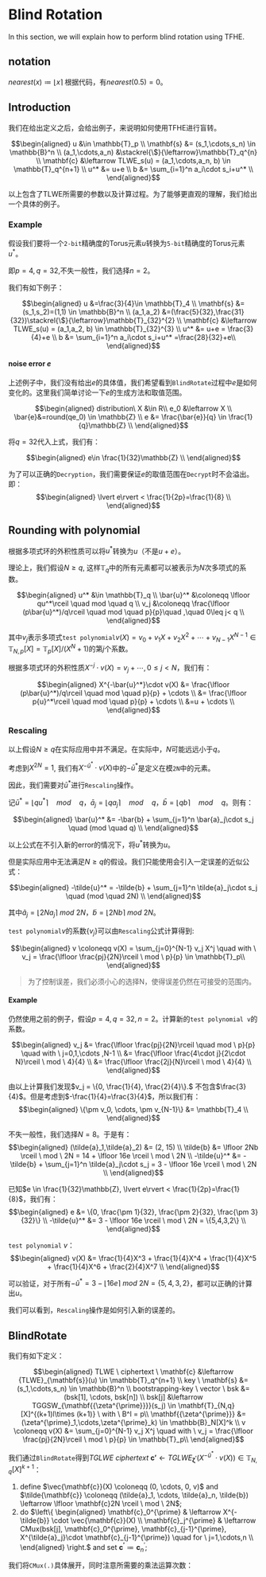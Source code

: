 # Blind Rotation

In this section, we will explain how to perform blind rotation using TFHE.

## notation

$nearest(x) \coloneqq \lfloor x\rceil$
根据代码，有$nearest(0.5)=0$。

## Introduction

我们在给出定义之后，会给出例子，来说明如何使用TFHE进行盲转。

$$\begin{aligned}
u &\in \mathbb{T}_p \\
\mathbf{s} &= (s_1,\cdots,s_n) \in \mathbb{B}^n \\
(a_1,\cdots,a_n) &\stackrel{\$}{\leftarrow}\mathbb{T}_q^{n} \\
\mathbf{c} &\leftarrow TLWE_s(u) = (a_1,\cdots,a_n, b) \in \mathbb{T}_q^{n+1} \\
u^* &= u+e \\
b &= \sum_{i=1}^n a_i\cdot s_i+u^* \\
\end{aligned}$$

以上包含了TLWE所需要的参数以及计算过程。为了能够更直观的理解，我们给出一个具体的例子。
### Example

假设我们要将一个`2-bit`精确度的Torus元素$u$转换为`5-bit`精确度的Torus元素$u^*$。

即$p=4,q=32$,不失一般性，我们选择$n=2$。

我们有如下例子：

$$\begin{aligned}
u &=\frac{3}{4}\in \mathbb{T}_4 \\
\mathbf{s} &= (s_1,s_2)=(1,1) \in \mathbb{B}^n \\
(a_1,a_2) &=(\frac{5}{32},\frac{31}{32})\stackrel{\$}{\leftarrow}\mathbb{T}_{32}^{2} \\
\mathbf{c} &\leftarrow TLWE_s(u) = (a_1,a_2, b) \in \mathbb{T}_{32}^{3} \\
u^* &= u+e = \frac{3}{4}+e \\
b &= \sum_{i=1}^n a_i\cdot s_i+u^* =\frac{28}{32}+e\\
\end{aligned}$$

#### noise error $e$

上述例子中，我们没有给出$e$的具体值，我们希望看到`BlindRotate`过程中$e$是如何变化的。这里我们简单讨论一下$e$的生成方法和取值范围。

$$\begin{aligned}
distribution\ X &\in R\\
e_0 &\leftarrow X \\
\bar{e}&=round(qe_0) \in \mathbb{Z} \\
e &= \frac{\bar{e}}{q} \in \frac{1}{q}\mathbb{Z} \\
\end{aligned}$$

将$q=32$代入上式，我们有：

$$\begin{aligned}
e\in \frac{1}{32}\mathbb{Z} \\
\end{aligned}$$

为了可以正确的`Decryption`，我们需要保证$e$的取值范围在`Decrypt`时不会溢出。即：
$$\begin{aligned}
\lvert e\rvert < \frac{1}{2p}=\frac{1}{8} \\
\end{aligned}$$

## Rounding with polynomial

根据多项式环的外积性质可以将$u^*$转换为$u$（不是$u+e$）。

理论上，我们假设$N \geq q$, 这样$\mathbb{T}_q$中的所有元素都可以被表示为$N$次多项式的系数。

$$\begin{aligned}
u^* &\in \mathbb{T}_q \\
\bar{u}^* &\coloneqq \lfloor qu^*\rceil \quad mod \quad q \\
v_j &\coloneqq \frac{\lfloor (p\bar{u}^*)/q\rceil \quad mod \quad p}{p}\quad ,\quad 0\leq j< q \\
\end{aligned}$$

其中$v_j$表示多项式`test polynomial`$v(X)=v_0+v_1X+v_2X^2+\cdots+v_{N-1}X^{N-1} \in \mathbb{T}_{N,p}[X]=\mathbb{T}_p[X]/(X^N+1)$的第$j$个系数。

根据多项式环的外积性质$X^{-j}\cdot v(X)=v_j+\cdots,0\leq j<N$，我们有：

$$\begin{aligned}
X^{-\bar{u}^*}\cdot v(X) &= \frac{\lfloor (p\bar{u}^*)/q\rceil \quad mod \quad p}{p} + \cdots \\
&= \frac{\lfloor p{u}^*\rceil \quad mod \quad p}{p} + \cdots \\
&=u + \cdots \\
\end{aligned}$$

### Rescaling

以上假设$N \geq q$在实际应用中并不满足。在实际中，$N$可能远远小于$q$。

考虑到$X^{2N}=1$, 我们有$X^{-\bar{u}^*}\cdot v(X)$中的$-\bar{u}^*$是定义在模`2N`中的元素。

因此，我们需要对$\bar{u}^*$进行`Rescaling`操作。

记$\bar{u}^*=\lfloor qu^*\rceil \quad mod \quad q$，$\bar{a}_j=\lfloor qa_j\rceil \quad mod \quad q$，$\bar{b}=\lfloor qb \rceil \quad mod \quad q$。则有：

$$\begin{aligned}
\bar{u}^* &= -\bar{b} + \sum_{j=1}^n \bar{a}_j\cdot s_j \quad (mod \quad q) \\
\end{aligned}$$

以上公式在不引入新的error的情况下，将$u^*$转换为$u$。

但是实际应用中无法满足$N \geq q$的假设。我们只能使用会引入一定误差的近似公式：

$$\begin{aligned}
-\tilde{u}^* = -\tilde{b} + \sum_{j=1}^n \tilde{a}_j\cdot s_j \quad (mod \quad 2N) \\
\end{aligned}$$

其中$\tilde{a}_j=\lfloor 2N{a}_j\rceil \ mod \ 2N$，$\tilde{b}=\lfloor 2N{b}\rceil \ mod \ 2N$。

`test polynomial`$v$的系数$\{v_j\}$可以由`Rescaling`公式计算得到:

$$\begin{aligned}
v \coloneqq v(X) = \sum_{j=0}^{N-1} v_j X^j \quad with \ v_j = \frac{\lfloor \frac{pj}{2N}\rceil \ mod \ p}{p} \in \mathbb{T}_p\\
\end{aligned}$$

> 为了控制误差，我们必须小心的选择N，使得误差仍然在可接受的范围内。

#### Example

仍然使用之前的例子，假设$p=4,q=32,n=2$。计算新的`test polynomial v`的系数。

$$\begin{aligned}
v_j &= \frac{\lfloor \frac{pj}{2N}\rceil \quad mod \ p}{p} \quad with \ j=0,1,\cdots ,N-1 \\
&= \frac{\lfloor \frac{4\cdot j}{2\cdot N}\rceil \ mod \ 4}{4} \\
&= \frac{\lfloor \frac{2j}{N}\rceil \ mod \ 4}{4} \\
\end{aligned}$$

由以上计算我们发现$v_j = \{0, \frac{1}{4}, \frac{2}{4}\}.$ 不包含$\frac{3}{4}$。但是考虑到$-\frac{1}{4}=\frac{3}{4}$，所以我们有：
$$\begin{aligned}
\{\pm v_0, \cdots, \pm v_{N-1}\} &= \mathbb{T}_4 \\
\end{aligned}$$

不失一般性，我们选择$N=8$。于是有：
$$\begin{aligned}
(\tilde{a}_1,\tilde{a}_2) &= (2, 15) \\
\tilde{b} &= \lfloor 2Nb \rceil \ mod \ 2N = 14 + \lfloor 16e \rceil \ mod \ 2N \\
-\tilde{u}^* &= -\tilde{b} + \sum_{j=1}^n \tilde{a}_j\cdot s_j = 3 - \lfloor 16e \rceil \ mod \ 2N \\
\end{aligned}$$

已知$e \in \frac{1}{32}\mathbb{Z}, \lvert e\rvert < \frac{1}{2p}=\frac{1}{8}$，我们有：
$$\begin{aligned}
e &= \{0, \frac{\pm 1}{32}, \frac{\pm 2}{32}, \frac{\pm 3}{32}\} \\
-\tilde{u}^* &= 3 - \lfloor 16e \rceil \ mod \ 2N = \{5,4,3,2\} \\
\end{aligned}$$

`test polynomial` $v$：
$$\begin{aligned}
v(X) &=  \frac{1}{4}X^3 + \frac{1}{4}X^4 + \frac{1}{4}X^5 + \frac{1}{4}X^6 + \frac{2}{4}X^7 \\
\end{aligned}$$

可以验证，对于所有$-\tilde{u}^* =3 - \lfloor 16e \rceil \ mod \ 2N = \{5,4,3,2\}$，都可以正确的计算出$u$。

我们可以看到，`Rescaling`操作是如何引入新的误差的。

## BlindRotate

我们有如下定义：

$$\begin{aligned}
TLWE \ ciphertext \ \mathbf{c} &\leftarrow {TLWE}_{\mathbf{s}}(u) \in \mathbb{T}_q^{n+1} \\
key \ \mathbf{s} &= (s_1,\cdots,s_n) \in \mathbb{B}^n \\
bootstrapping-key \ vector \ bsk &= (bsk[1], \cdots, bsk[n]) \\
bsk[j] &\leftarrow TGGSW_{\mathbf{{\zeta^{\prime}}}}(s_j) \in \mathbf{T}_{N,q}[X]^{(k+1)l\times (k+1)} \ with \ B^l = p\\
\mathbf{{\zeta^{\prime}}} &= (\zeta^{\prime}_1,\cdots,\zeta^{\prime}_k) \in \mathbb{B}_N[X]^k \\
v \coloneqq v(X) &= \sum_{j=0}^{N-1} v_j X^j \quad with \ v_j = \frac{\lfloor \frac{pj}{2N}\rceil \ mod \ p}{p} \in \mathbb{T}_p\\
\end{aligned}$$

我们通过`BlindRotate`得到$TGLWE \ ciphertext \ \mathbf{c'} \leftarrow TGLWE_{\mathbf{\zeta^{\prime}}}(X^{-\bar{u}^*}\cdot v(X)) \in \mathbb{T}_{N,q}[X]^{k+1}$：

1. define $\vec{\mathbf{c}}(X) \coloneqq (0, \cdots, 0, v)$ and $\tilde{\mathbf{c}} \coloneqq (\tilde{a}_1, \cdots, \tilde{a}_n, \tilde{b}) \leftarrow \lfloor \mathbf{c}2N \rceil \ mod \ 2N$;
2. do $\left\{ \begin{aligned}
    \mathbf{c}_0^{\prime} & \leftarrow X^{-\tilde{b}} \cdot \vec{\mathbf{c}}(X) \\
    \mathbf{c}_j^{\prime} & \leftarrow CMux(bsk[j], \mathbf{c}_0^{\prime}, \mathbf{c}_{j-1}^{\prime}, X^{\tilde{a}_j}\cdot \mathbf{c}_{j-1}^{\prime}) \quad for \ j=1,\cdots,n \\
    \end{aligned} \right.$
    and  set $\mathbf{c^{\prime}} \coloneqq \mathbf{c}_n^{\prime}$;

我们将`CMux(.)`具体展开，同时注意所需要的乘法运算次数：
